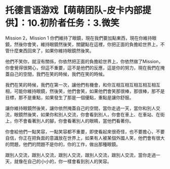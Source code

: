 # 托德言语游戏【萌萌团队-皮卡内部提供】：10.初阶者任务：3.微笑

Mission 2，Mission 1 你們維持了眼鏡，現在我們要加點東西，現在你維持眼鏡，然後你會笑，維持眼鏡然後笑，關鍵點在這裡，你把正面的負擔給世界上，不管什麼東西回來了，如果你維持眼鏡然後笑。

他們不笑你，就沒有關係，你依然把正面的負擔給世界上，你依然做了Mission，你會覺得很開心，但這不重要，這不是他們的反應，這是你的努力，現在我們在掩蓋自己的空間，我們在笑的時候，我們在笑的時候。

我們在笑的時候，我們在第一次，讓他們有機會，和你互相互相互相互相互相互相，可能你維持眼鏡，然後笑，他們會笑，如果他們會笑那很棒，那很棒，那不是目標，那不是重點，如果發生了那是一個優點，重點是讓你舒服。

讓你維持眼鏡然後笑，讓你依然掩蓋自己的空間，當你走過一天，當你和別人交流，眼鏡然後笑，如果你和別人交流，你會看到別人，你會在車上、在車站、在街上，你不會看著別人的腳，你會看著別人的眼睛，當他們看著你。

你會給他們一點笑容，一點笑容都不重要，即使看起來很奇怪，也不要擔心，不要自信，你正在把負面的意識放在世界上，如果有人被某個外國人笑，他們會有很大的問題，他們的問題不是你的，你的工作，做出那種眼鏡。

跟別人交流，跟別人交流，跟別人交流，跟別人交流，跟別人交流，當你走過一天，就像在自己的小小的，你一樣會看到別人的笑容。